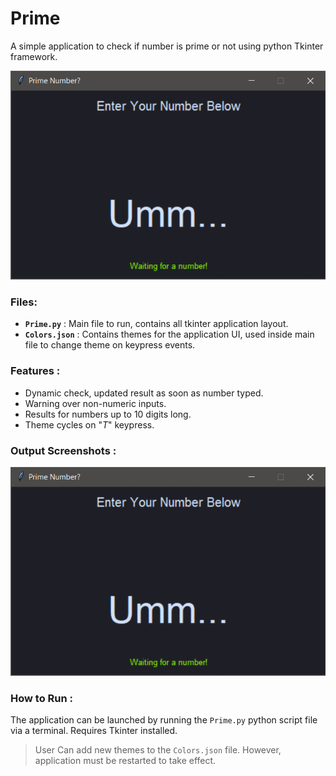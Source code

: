 # Prime
A simple application to check if number is prime or not using python Tkinter framework.

![Themes](Screenshots/Gifs/theme-gif_1.gif)

### Files:
- **`Prime.py`** : Main file to run, contains all tkinter application layout.
- **`Colors.json`** : Contains themes for the application UI, used inside main file to change theme on keypress events.

### Features :
- Dynamic check, updated result as soon as number typed.
- Warning over non-numeric inputs.
- Results for numbers up to 10 digits long.
- Theme cycles on "*T*" keypress.

### Output Screenshots :
![Run](Screenshots/Gifs/run_gif_2.gif)

### How to Run :
The application can be launched by running the `Prime.py` python script file via a terminal. Requires Tkinter installed.

> User Can add new themes to the `Colors.json` file. However, application must be restarted to take effect.
